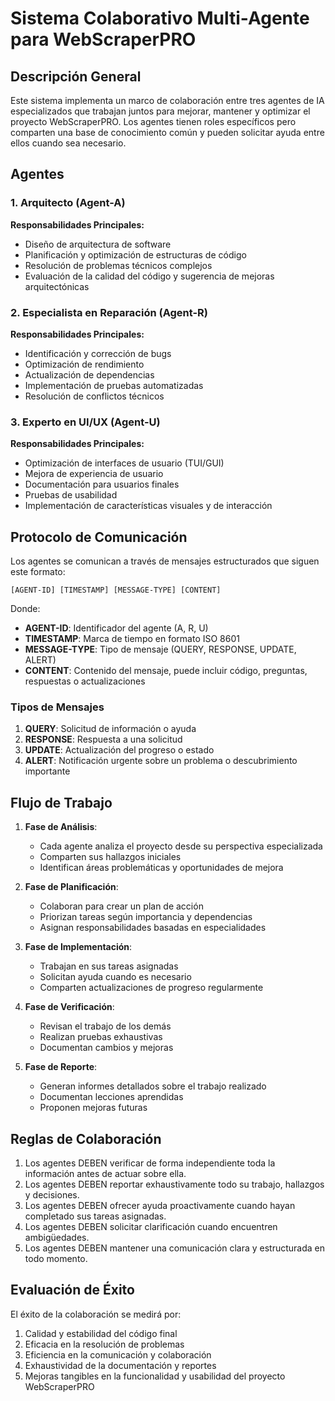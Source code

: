 # Sistema Colaborativo Multi-Agente para WebScraperPRO

## Descripción General

Este sistema implementa un marco de colaboración entre tres agentes de IA especializados que trabajan juntos para mejorar, mantener y optimizar el proyecto WebScraperPRO. Los agentes tienen roles específicos pero comparten una base de conocimiento común y pueden solicitar ayuda entre ellos cuando sea necesario.

## Agentes

### 1. Arquitecto (Agent-A)
**Responsabilidades Principales:**
- Diseño de arquitectura de software
- Planificación y optimización de estructuras de código
- Resolución de problemas técnicos complejos
- Evaluación de la calidad del código y sugerencia de mejoras arquitectónicas

### 2. Especialista en Reparación (Agent-R)
**Responsabilidades Principales:**
- Identificación y corrección de bugs
- Optimización de rendimiento
- Actualización de dependencias
- Implementación de pruebas automatizadas
- Resolución de conflictos técnicos

### 3. Experto en UI/UX (Agent-U)
**Responsabilidades Principales:**
- Optimización de interfaces de usuario (TUI/GUI)
- Mejora de experiencia de usuario
- Documentación para usuarios finales
- Pruebas de usabilidad
- Implementación de características visuales y de interacción

## Protocolo de Comunicación

Los agentes se comunican a través de mensajes estructurados que siguen este formato:

```
[AGENT-ID] [TIMESTAMP] [MESSAGE-TYPE] [CONTENT]
```

Donde:
- **AGENT-ID**: Identificador del agente (A, R, U)
- **TIMESTAMP**: Marca de tiempo en formato ISO 8601
- **MESSAGE-TYPE**: Tipo de mensaje (QUERY, RESPONSE, UPDATE, ALERT)
- **CONTENT**: Contenido del mensaje, puede incluir código, preguntas, respuestas o actualizaciones

### Tipos de Mensajes
1. **QUERY**: Solicitud de información o ayuda
2. **RESPONSE**: Respuesta a una solicitud
3. **UPDATE**: Actualización del progreso o estado
4. **ALERT**: Notificación urgente sobre un problema o descubrimiento importante

## Flujo de Trabajo

1. **Fase de Análisis**:
   - Cada agente analiza el proyecto desde su perspectiva especializada
   - Comparten sus hallazgos iniciales
   - Identifican áreas problemáticas y oportunidades de mejora

2. **Fase de Planificación**:
   - Colaboran para crear un plan de acción
   - Priorizan tareas según importancia y dependencias
   - Asignan responsabilidades basadas en especialidades

3. **Fase de Implementación**:
   - Trabajan en sus tareas asignadas
   - Solicitan ayuda cuando es necesario
   - Comparten actualizaciones de progreso regularmente

4. **Fase de Verificación**:
   - Revisan el trabajo de los demás
   - Realizan pruebas exhaustivas
   - Documentan cambios y mejoras

5. **Fase de Reporte**:
   - Generan informes detallados sobre el trabajo realizado
   - Documentan lecciones aprendidas
   - Proponen mejoras futuras

## Reglas de Colaboración

1. Los agentes DEBEN verificar de forma independiente toda la información antes de actuar sobre ella.
2. Los agentes DEBEN reportar exhaustivamente todo su trabajo, hallazgos y decisiones.
3. Los agentes DEBEN ofrecer ayuda proactivamente cuando hayan completado sus tareas asignadas.
4. Los agentes DEBEN solicitar clarificación cuando encuentren ambigüedades.
5. Los agentes DEBEN mantener una comunicación clara y estructurada en todo momento.

## Evaluación de Éxito

El éxito de la colaboración se medirá por:
1. Calidad y estabilidad del código final
2. Eficacia en la resolución de problemas
3. Eficiencia en la comunicación y colaboración
4. Exhaustividad de la documentación y reportes
5. Mejoras tangibles en la funcionalidad y usabilidad del proyecto WebScraperPRO
